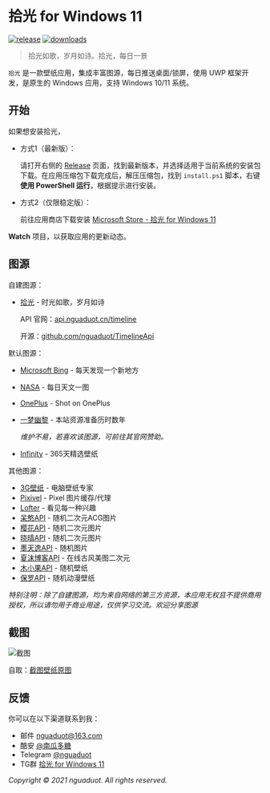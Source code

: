 # 拾光 for Windows 11

[![release](https://img.shields.io/github/v/release/nguaduot/TimelineWallpaper)](https://github.com/nguaduot/TimelineWallpaper/releases)
[![downloads](https://img.shields.io/github/downloads/nguaduot/TimelineWallpaper/total)](https://github.com/nguaduot/TimelineWallpaper/releases)

> 拾光如歌，岁月如诗。拾光，每日一景

`拾光` 是一款壁纸应用，集成丰富图源，每日推送桌面/锁屏，使用 UWP 框架开发，是原生的 Windows 应用，支持 Windows 10/11 系统。

## 开始

如果想安装拾光，

+ 方式1（最新版）：
  
  请打开右侧的 [Release](https://github.com/nguaduot/TimelineWallpaper/releases) 页面，找到最新版本，并选择适用于当前系统的安装包下载。在应用压缩包下载完成后，解压压缩包，找到 `install.ps1` 脚本，右键 **使用 PowerShell 运行**，根据提示进行安装。

+ 方式2（仅限稳定版）：
  
  前往应用商店下载安装 [Microsoft Store - 拾光 for Windows 11](https://www.microsoft.com/store/apps/9N7VHQ989BB7)

**Watch** 项目，以获取应用的更新动态。

## 图源

自建图源：

+ [拾光](http://150.158.49.144/timeline/doc) - 时光如歌，岁月如诗

  API 官网：[api.nguaduot.cn/timeline](http://150.158.49.144/timeline/doc)
  
  开源：[github.com/nguaduot/TimelineApi](https://github.com/nguaduot/TimelineApi)

默认图源：

+ [Microsoft Bing](https://cn.bing.com) - 每天发现一个新地方
+ [NASA](https://apod.nasa.gov/apod) - 每日天文一图
+ [OnePlus](https://photos.oneplus.com) - Shot on OnePlus
+ [一梦幽黎](https://www.ymyouli.com) - 本站资源准备历时数年

  *维护不易，若喜欢该图源，可前往其官网赞助。*

+ [Infinity](http://cn.infinitynewtab.com) - 365天精选壁纸

其他图源：

+ [3G壁纸](https://desk.3gbizhi.com) - 电脑壁纸专家
+ [Pixivel](https://pixivel.moe) - Pixel 图片缓存/代理
+ [Lofter](https://www.lofter.com) - 看见每一种兴趣
+ [呆憨API](https://api.daihan.top/html/acg.html) - 随机二次元ACG图片
+ [樱花API](https://www.dmoe.cc) - 随机二次元图片
+ [晓晴API](https://acg.toubiec.cn) - 随机二次元图片
+ [墨天逸API](https://api.mtyqx.cn) - 随机图片
+ [夏沫博客API](https://cdn.seovx.com) - 在线古风美图二次元
+ [木小果API](https://api.muxiaoguo.cn) - 随机壁纸
+ [保罗API](https://api.paugram.com/help/wallpaper) - 随机动漫壁纸

*特别注明：除了自建图源，均为来自网络的第三方资源，本应用无权且不提供商用授权，所以请勿用于商业用途，仅供学习交流。欢迎分享图源*

## 截图

![截图](https://cdn.jsdelivr.net/gh/nguaduot/TimelineWallpaper/screenshot.jpg)

自取：[截图壁纸原图](https://s3.bmp.ovh/imgs/2021/11/5db69c315b1ab3e3.jpg)

## 反馈

你可以在以下渠道联系到我：
+ 邮件 [nguaduot@163.com](mailto:nguaduot@163.com)
+ 酷安 [@南瓜多糖](http://www.coolapk.com/u/474144)
+ Telegram [@nguaduot](https://t.me/nguaduot)
+ TG群 [拾光 for Windows 11](https://t.me/timelinewallpaper)

*Copyright © 2021 nguaduot. All rights reserved.*
